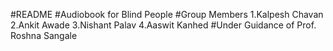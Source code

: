 #README
#Audiobook for Blind People
#Group Members 
1.Kalpesh Chavan
2.Ankit Awade
3.Nishant Palav
4.Aaswit Kanhed
#Under Guidance of Prof. Roshna Sangale
